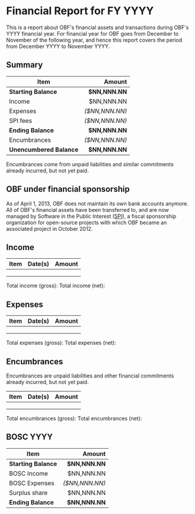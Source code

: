 # Financial Report for FY YYYY

This is a report about OBF's financial assets and transactions during OBF's YYYY financial year. For financial year for OBF goes from December to November of the following year, and hence this report covers the period from December YYYY to November YYYY.

## Summary

| Item                   | Amount         |
|------------------------|---------------:|
| **Starting Balance**   | **$NN,NNN.NN** |
| Income                 |   $NN,NNN.NN   |
| Expenses               | _($NN,NNN.NN)_ |
| SPI fees               | _($NN,NNN.NN)_ |
| **Ending Balance**     | **$NN,NNN.NN** |
| Encumbrances           | _($NN,NNN.NN)_ |
|**Unencumbered Balance**| **$NN,NNN.NN** |

Encumbrances come from unpaid liabilities and similar commitments already incurred, but not yet paid.

## OBF under financial sponsorship

As of April 1, 2013, OBF does not maintain its own bank accounts anymore. All of OBF's financial assets have been transferred to, and are now managed by Software in the Public Interest ([SPI]), a fiscal sponsorship organization for open-source projects with which OBF became an associated project in October 2012.

## Income

| Item   | Date(s)  | Amount  |
|--------|----------|--------:|
|        |   |   |
|        |   |   |
|        |   |   |

Total income (gross):
Total income (net):

## Expenses

| Item   | Date(s)  | Amount  |
|--------|----------|--------:|
|        |   |   |
|        |   |   |
|        |   |   |

Total expenses (gross):
Total expenses (net):

## Encumbrances

Encumbrances are unpaid liabilities and other financial commitments already incurred, but not yet paid.

| Item   | Date(s)  | Amount  |
|--------|----------|--------:|
|        |   |   |
|        |   |   |
|        |   |   |

Total encumbrances (gross):
Total encumbrances (net):

## BOSC YYYY

| Item                 | Amount         |
|----------------------|---------------:|
| **Starting Balance** | **$NN,NNN.NN** |
| BOSC Income          |   $NN,NNN.NN   |
| BOSC Expenses        | _($NN,NNN.NN)_ |
| Surplus share        |   $NN,NNN.NN   |
| **Ending Balance**   | **$NN,NNN.NN** |

[SPI]: http://spi-inc.org
